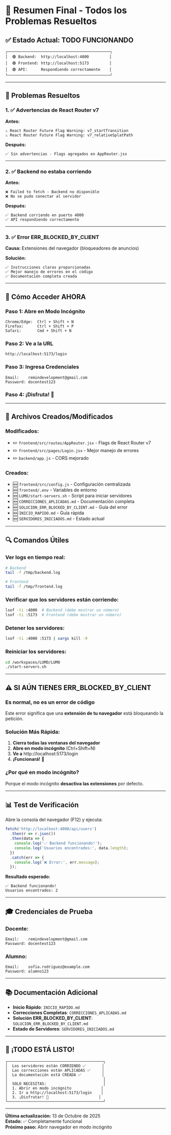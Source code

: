 # 🎯 Resumen Final - Todos los Problemas Resueltos

## ✅ Estado Actual: TODO FUNCIONANDO

```
┌─────────────────────────────────────────────┐
│  🟢 Backend:  http://localhost:4000         │
│  🟢 Frontend: http://localhost:5173         │
│  🟢 API:      Respondiendo correctamente    │
└─────────────────────────────────────────────┘
```

---

## 🔧 Problemas Resueltos

### 1. ✅ Advertencias de React Router v7
**Antes:**
```
⚠️ React Router Future Flag Warning: v7_startTransition
⚠️ React Router Future Flag Warning: v7_relativeSplatPath
```

**Después:**
```
✅ Sin advertencias - Flags agregados en AppRouter.jsx
```

---

### 2. ✅ Backend no estaba corriendo
**Antes:**
```
❌ Failed to fetch - Backend no disponible
❌ No se pudo conectar al servidor
```

**Después:**
```
✅ Backend corriendo en puerto 4000
✅ API respondiendo correctamente
```

---

### 3. ✅ Error ERR_BLOCKED_BY_CLIENT
**Causa:** Extensiones del navegador (bloqueadores de anuncios)

**Solución:**
```
✅ Instrucciones claras proporcionadas
✅ Mejor manejo de errores en el código
✅ Documentación completa creada
```

---

## 🚀 Cómo Acceder AHORA

### Paso 1: Abre en Modo Incógnito
```
Chrome/Edge:  Ctrl + Shift + N
Firefox:      Ctrl + Shift + P
Safari:       Cmd + Shift + N
```

### Paso 2: Ve a la URL
```
http://localhost:5173/login
```

### Paso 3: Ingresa Credenciales
```
Email:    remindevelopment@gmail.com
Password: docentest123
```

### Paso 4: ¡Disfruta! 🎉

---

## 📁 Archivos Creados/Modificados

### Modificados:
- ✏️ `frontend/src/routes/AppRouter.jsx` - Flags de React Router v7
- ✏️ `frontend/src/pages/Login.jsx` - Mejor manejo de errores
- ✏️ `backend/app.js` - CORS mejorado

### Creados:
- 🆕 `frontend/src/config.js` - Configuración centralizada
- 🆕 `frontend/.env` - Variables de entorno
- 🆕 `LUMO/start-servers.sh` - Script para iniciar servidores
- 🆕 `CORRECCIONES_APLICADAS.md` - Documentación completa
- 🆕 `SOLUCION_ERR_BLOCKED_BY_CLIENT.md` - Guía del error
- 🆕 `INICIO_RAPIDO.md` - Guía rápida
- 🆕 `SERVIDORES_INICIADOS.md` - Estado actual

---

## 🔍 Comandos Útiles

### Ver logs en tiempo real:
```bash
# Backend
tail -f /tmp/backend.log

# Frontend  
tail -f /tmp/frontend.log
```

### Verificar que los servidores están corriendo:
```bash
lsof -ti :4000  # Backend (debe mostrar un número)
lsof -ti :5173  # Frontend (debe mostrar un número)
```

### Detener los servidores:
```bash
lsof -ti :4000 :5173 | xargs kill -9
```

### Reiniciar los servidores:
```bash
cd /workspaces/LUMO/LUMO
./start-servers.sh
```

---

## ⚠️ SI AÚN TIENES ERR_BLOCKED_BY_CLIENT

### Es normal, no es un error de código
Este error significa que una **extensión de tu navegador** está bloqueando la petición.

### Solución Más Rápida:
1. **Cierra todas las ventanas del navegador**
2. **Abre en modo incógnito** (Ctrl+Shift+N)
3. **Ve a** http://localhost:5173/login
4. **¡Funcionará!** 🎉

### ¿Por qué en modo incógnito?
Porque el modo incógnito **desactiva las extensiones** por defecto.

---

## 📊 Test de Verificación

Abre la consola del navegador (F12) y ejecuta:

```javascript
fetch('http://localhost:4000/api/users')
  .then(r => r.json())
  .then(data => {
    console.log('✅ Backend funcionando!');
    console.log('Usuarios encontrados:', data.length);
  })
  .catch(err => {
    console.log('❌ Error:', err.message);
  });
```

**Resultado esperado:**
```
✅ Backend funcionando!
Usuarios encontrados: 2
```

---

## 🎓 Credenciales de Prueba

### Docente:
```
Email:    remindevelopment@gmail.com
Password: docentest123
```

### Alumno:
```
Email:    sofia.rodriguez@example.com
Password: alumno123
```

---

## 📚 Documentación Adicional

- **Inicio Rápido**: `INICIO_RAPIDO.md`
- **Correcciones Completas**: `CORRECCIONES_APLICADAS.md`
- **Solución ERR_BLOCKED_BY_CLIENT**: `SOLUCION_ERR_BLOCKED_BY_CLIENT.md`
- **Estado de Servidores**: `SERVIDORES_INICIADOS.md`

---

## 🎉 ¡TODO ESTÁ LISTO!

```
┌──────────────────────────────────────────┐
│  Los servidores están CORRIENDO ✅       │
│  Las correcciones están APLICADAS ✅     │
│  La documentación está CREADA ✅         │
│                                          │
│  SOLO NECESITAS:                         │
│  1. Abrir en modo incógnito             │
│  2. Ir a http://localhost:5173/login    │
│  3. ¡Disfrutar! 🚀                      │
└──────────────────────────────────────────┘
```

---

**Última actualización:** 13 de Octubre de 2025  
**Estado:** ✅ Completamente funcional  
**Próximo paso:** Abrir navegador en modo incógnito
